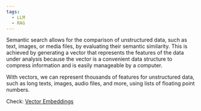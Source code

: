 ```yaml
---
tags:
  - LLM
  - RAG
---
```


Semantic search allows for the comparison of unstructured data, such as text, images, or media files, by evaluating their semantic similarity. This is achieved by generating a vector that represents the features of the data under analysis because the vector is a convenient data structure to compress information and is easily manageable by a computer.

With vectors, we can represent thousands of features for unstructured data, such as long texts, images, audio files, and more, using lists of floating point numbers.

Check: [Vector Embeddings](https://treefy.pages.dev/note/41e2f560-83ad-4eb7-af88-7bc0af7ce2fa)
